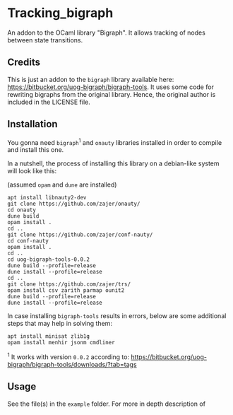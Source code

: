 # Tracking_bigraph
An addon to the OCaml library "Bigraph".
It allows tracking of nodes between state transitions.

## Credits
This is just an addon to the `bigraph` library available here: https://bitbucket.org/uog-bigraph/bigraph-tools.
It uses some code for rewriting bigraphs from the original library. Hence, the original author is included in the LICENSE file.

## Installation
You gonna need `bigraph`<sup>1</sup> and `onauty` libraries installed in order to compile and install this one.

In a nutshell, the process of installing this library on a debian-like system will look like this:

(assumed `opam` and `dune` are installed)
```
apt install libnauty2-dev
git clone https://github.com/zajer/onauty/
cd onauty
dune build
opam install .
cd ..
git clone https://github.com/zajer/conf-nauty/
cd conf-nauty
opam install .
cd ..
cd uog-bigraph-tools-0.0.2
dune build --profile=release
dune install --profile=release
cd ..
git clone https://github.com/zajer/trs/
opam install csv zarith parmap ounit2
dune build --profile=release
dune install --profile=release
```

In case installing `bigraph-tools` results in errors, below are some additional steps that may help in solving them:
```
apt install minisat zlib1g
opam install menhir jsonm cmdliner
```

<sup>1</sup> It works with version `0.0.2` according to: https://bitbucket.org/uog-bigraph/bigraph-tools/downloads/?tab=tags

## Usage

See the file(s) in the `example` folder.
For more in depth description of 